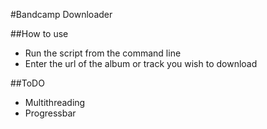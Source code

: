 #Bandcamp Downloader

##How to use
* Run the script from the command line
* Enter the url of the album or track you wish to download

##ToDO
* Multithreading
* Progressbar